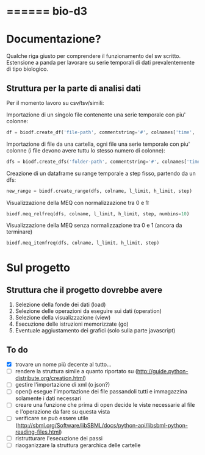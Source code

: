 ======
bio-d3
======

Documentazione?
===============

Qualche riga giusto per comprendere il funzionamento del sw scritto. Estensione a panda per lavorare su serie
temporali di dati prevalentemente di tipo biologico.

Struttura per la parte di analisi dati
--------------------------------------

Per il momento lavoro su csv/tsv/simili:

Importazione di un singolo file contenente una serie temporale con piu' colonne:

```python
df = biodf.create_df('file-path', commentstring='#', colnames['time', 'A', 'B'], low_limit='', high_limit='')
```

Importazione di file da una cartella, ogni file una serie temporale 
con piu' colonne (i file devono avere tuttu lo stesso numero di colonne):

```python
dfs = biodf.create_dfs('folder-path', commentstring='#', colnames['time', 'A', 'B'], low_limit='', high_limit='')
```

Creazione di un dataframe su range temporale a step fisso, partendo da un dfs:

```python
new_range = biodf.create_range(dfs, colname, l_limit, h_limit, step)
```

Visualizzazione della MEQ con normalizzazione tra 0 e 1:

```python
biodf.meq_relfreq(dfs, colname, l_limit, h_limit, step, numbins=10)
```

Visualizzazione della MEQ senza normalizzazione tra 0 e 1 (ancora da terminare)

```python
biodf.meq_itemfreq(dfs, colname, l_limit, h_limit, step)
```

Sul progetto
============

Struttura che il progetto dovrebbe avere
----------------------------------------

1. Selezione della fonde dei dati (load)
2. Selezione delle operazioni da eseguire sui dati (operation)
3. Selezione della visualizzazione (view)
4. Esecuzione delle istruzioni memorizzate (go)
5. Eventuale aggiustamento dei grafici (solo sulla parte javascript)

To do
-----

- [x] trovare un nome più decente al tutto...
- [ ] rendere la struttura simile a quanto riportato su (http://guide.python-distribute.org/creation.html)
- [ ] gestire l'importazione di xml (o json?)
- [ ] open() esegue l'importazione dei file passandoli tutti e immagazzina solamente i dati necessari
- [ ] creare una funzione che prima di open decide le viste necessarie al file e l'operazione da fare su questa vista
- [ ] verificare se può essere utile (http://sbml.org/Software/libSBML/docs/python-api/libsbml-python-reading-files.html)
- [ ] ristrutturare l'esecuzione dei passi
- [ ] riaoganizzare la struttura gerarchica delle cartelle
